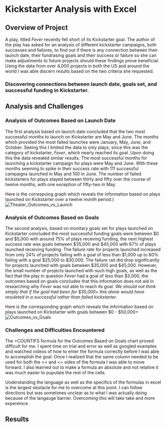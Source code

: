 # Kickstarter Analysis with Excel

## Overview of Project

A play, titled _Fever_ recently fell short of its Kickstarter goal. The author of the play has asked for an analysis of different kickstarter campaigns, both successes and failures, to find out if there is any connection between their launch date, their fundrasing goals and their success or failure so she can make adjustments to future projects should these findings prove beneficial. Using the data from over 4,000 projects in both the US and around the world I was able discern results based on the two criteria she requested.

### Discovering connections between launch date, goals set, and successful funding in Kickstarter.

## Analysis and Challenges

### Analysis of Outcomes Based on Launch Date

The first analysis based on launch date concluded that the two most successful months to launch on Kickstarter are May and June. The months which provided the most failed launches were January, May, June, and October. Seeing this I limited the data to only plays, since this was the category of kickstarter, _Fever_, which nearly reached its goal. Upon doing this the data revealed similar results. The most successful months for launching a kickstarter campaign for plays were May and June. With these months seeming to spike in their success rate with 111 successful campaigns launched in May and 100 in June. The number of failed kickstarters for plays stayed between thirty and fifty over the course of twelve months, with one exception of fifty-two in May.

Here is the correspoing graph which reveals the information based on plays launched on Kickstarter over a twelve month period.(![Theater_Outcomes_vs_Launch](https://user-images.githubusercontent.com/115502048/197422842-63737ced-a487-4824-b99c-31be67daebf0.png)

### Analysis of Outcomes Based on Goals

The second analysis, based on monitary goals set for plays launched on Kickstarter concluded the most successful funding goals were between $0 and $5,000 with around 75% of plays receving funding, the next highest success rate was goals between $35,000 and $45,000 with 67% of plays launched receiving funding. The failure rate for projects launched increased from only 24% of projects failing with a goal of less than $1,000 up to 80% failing with a goal $25,000 to $30,000. The failure rait did drop significantly for projects launched with goals between $35,000 and $45,000. However, the small number of projects launched with such high goals, as well as the fact that the play in question _Fever_ had a goal of less than $3,000, the outcomes based on goals concludes that this information does not aid in researching why _Fever_ was not able to reach its goal. _We should not think simply that if the goal had been for $35,000+ this alone would have resuleted in a successful rather than failed kickstarter._

Here is the corresponding graph which reveals the information based on plays launched on Kickstarter with goals between $0 - $50,000+ ![Outcomes_vs_Goals](https://user-images.githubusercontent.com/115502048/197422949-1de8c4a1-ee61-45ea-ba59-0143eab9966f.png)

### Challenges and Difficulties Encountered

The =COUNTIFS formula for the Outcomes Based on Goals chart proved difficult for me. I spent time on trial and error as well as googled examples and watched videos of how to enter the formula correctly before I was able to accomplish the goal. Once I realized that the same column needed to be used for both the >= and <= sides of the formula I was able to move forward. I also learned out to make a formula an absolute and not relative it was much easier to pupulate the rest of the cells. 

Understanding the language as well as the specifics of the formulas in excel is the largest obstacle for me to overcome at this point. I can follow directions but was sometimes unclear as to what I was actually doing because of the langauge barrier. Overcoming this will take take and more expereince.

## Results

